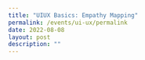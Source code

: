 ```yaml
---
title: "UIUX Basics: Empathy Mapping"
permalink: /events/ui-ux/permalink
date: 2022-08-08
layout: post
description: ""
---
```

